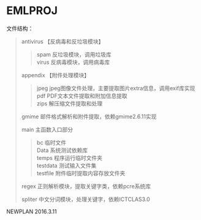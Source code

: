 # 												EMLPROJ 
文件结构：
>antivirus 【反病毒和反垃圾模块】
>>spam 反垃圾模块，调用垃圾库</br> 
>>virus 反病毒模块，调用病毒库
>
>appendix 【附件处理模块】
>>jpeg jpeg图像文件处理，主要提取图片extra信息，调用exif库实现</br> 
>>pdf PDF文本文件提取和附加信息提取</br> 
>>zips 解压缩文件提取和处理</br> 
>
>gmime 邮件格式解析和附件提取，依赖gmime2.6.11实现
>
>main 主函数入口部分
>>bc 临时文件</br> 
>>Data 系统测试依赖库</br> 
>>temps 程序运行临时文件夹</br>
>>testdata 测试输入文件集</br>
>>testfile 附件临时提取内容存放文件夹</br>
>
>regex 正则解析模块，提取关键字类，依赖pcre系统库
>
>spliter 中文分词模块，处理关键字，依赖ICTCLAS3.0



NEWPLAN 2016.3.11
